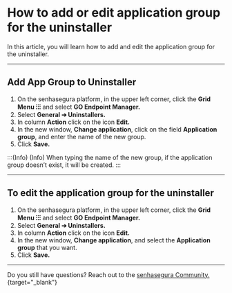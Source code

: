 # How to add or edit application group for the uninstaller

In this article, you will learn how to add and edit the application group for the uninstaller.

* * *

## Add App Group to Uninstaller

1. On the senhasegura platform,  in the upper left corner, click the **Grid Menu ⁝⁝⁝** and select **GO Endpoint Manager.**
2. Select **General ➔ Uninstallers.**
3. In column **Action** click on the icon **Edit.**
4. In the new window, **Change application**, click on the field **Application group**, and enter the name of the new group.
5. Click **Save.**

:::(Info) (Info)
When typing the name of the new group, if the application group doesn’t exist, it  will be created.
:::

* * *

## To edit the application group for the uninstaller

1. On the senhasegura platform,  in the upper left corner, click the **Grid Menu ⁝⁝⁝** and select **GO Endpoint Manager.**
2. Select **General ➔ Uninstallers.**
3. In column **Action** click on the icon **Edit.**
4. In the new window, **Change application**, and select the **Application group** that you want.
5. Click **Save.**

* * *

Do you still have questions? Reach out to the [senhasegura Community.](https://community.senhasegura.io/){target="_blank"}